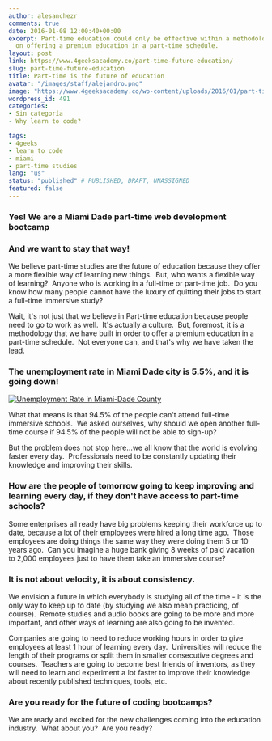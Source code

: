 ```yaml
---
author: alesanchezr
comments: true
date: 2016-01-08 12:00:40+00:00
excerpt: Part-time education could only be effective within a methodology focused
  on offering a premium education in a part-time schedule.
layout: post
link: https://www.4geeksacademy.co/part-time-future-education/
slug: part-time-future-education
title: Part-time is the future of education
avatar: "/images/staff/alejandro.png"
image: "https://www.4geeksacademy.co/wp-content/uploads/2016/01/part-timevsfull-1.png"
wordpress_id: 491
categories:
- Sin categoría
- Why learn to code?

tags:
- 4geeks
- learn to code
- miami
- part-time studies
lang: "us"
status: "published" # PUBLISHED, DRAFT, UNASSIGNED
featured: false
---
```





### Yes! We are a Miami Dade part-time web development bootcamp




### And we want to stay that way!


We believe part-time studies are the future of education because they offer a more flexible way of learning new things.  But, who wants a flexible way of learning?  Anyone who is working in a full-time or part-time job.  Do you know how many people cannot have the luxury of quitting their jobs to start a full-time immersive study?

Wait, it's not just that we believe in Part-time education because people need to go to work as well.  It's actually a culture.  But, foremost, it is a methodology that we have built in order to offer a premium education in a part-time schedule.  Not everyone can, and that's why we have taken the lead.


### The unemployment rate in Miami Dade city is 5.5%, and it is going down!


[![Unemployment Rate in Miami-Dade County](https://4geeksacademy.co/wp-content/uploads/2016/01/Screen-Shot-2016-01-08-at-6.38.55-AM-1.png)](https://4geeksacademy.co/wp-content/uploads/2016/01/Screen-Shot-2016-01-08-at-6.38.55-AM-1.png)

What that means is that 94.5% of the people can't attend full-time immersive schools.  We asked ourselves, why should we open another full-time course if 94.5% of the people will not be able to sign-up?

But the problem does not stop here...we all know that the world is evolving faster every day.  Professionals need to be constantly updating their knowledge and improving their skills.


### How are the people of tomorrow going to keep improving and learning every day, if they don't have access to part-time schools?


Some enterprises all ready have big problems keeping their workforce up to date, because a lot of their employees were hired a long time ago.  Those employees are doing things the same way they were doing them 5 or 10 years ago.  Can you imagine a huge bank giving 8 weeks of paid vacation to 2,000 employees just to have them take an immersive course?


### It is not about velocity, it is about consistency.


We envision a future in which everybody is studying all of the time - it is the only way to keep up to date (by studying we also mean practicing, of course).  Remote studies and audio books are going to be more and more important, and other ways of learning are also going to be invented.

Companies are going to need to reduce working hours in order to give employees at least 1 hour of learning every day.  Universities will reduce the length of their programs or split them in smaller consecutive degrees and courses.  Teachers are going to become best friends of inventors, as they will need to learn and experiment a lot faster to improve their knowledge about recently published techniques, tools, etc.


### Are you ready for the future of coding bootcamps?


We are ready and excited for the new challenges coming into the education industry.  What about you?  Are you ready?
